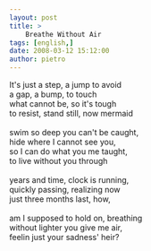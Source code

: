```yaml
---
layout: post
title: >
    Breathe Without Air
tags: [english,]
date: 2008-03-12 15:12:00
author: pietro
---
```

It's just a step, a jump to avoid<br/>a gap, a bump, to touch<br/>what cannot be, so it's tough<br/>to resist, stand still, now mermaid<br/><br/>swim so deep you can't be caught,<br/>hide where I cannot see you,<br/>so I can do what you me taught,<br/>to live without you through<br/><br/>years and time, clock is running,<br/>quickly passing, realizing now<br/>just three months last, how,<br/><br/>am I supposed to hold on, breathing<br/>without lighter you give me air,<br/>feelin just your sadness' heir?

